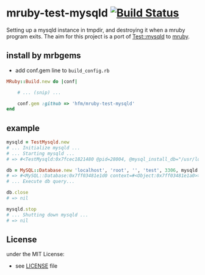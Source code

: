 # mruby-test-mysqld   [![Build Status](https://travis-ci.org/hfm/mruby-test-mysqld.svg?branch=master)](https://travis-ci.org/hfm/mruby-test-mysqld)

Setting up a mysqld instance in tmpdir, and destroying it when a mruby program exits. The aim for this project is a port of [Test::mysqld](http://search.cpan.org/~kazuho/Test-mysqld/) to [mruby](https://github.com/mruby/mruby).

## install by mrbgems

- add conf.gem line to `build_config.rb`

```ruby
MRuby::Build.new do |conf|

    # ... (snip) ...

    conf.gem :github => 'hfm/mruby-test-mysqld'
end
```

## example

```ruby
mysqld = TestMysqld.new
# ... Initialize mysqld ...
# ... Starting mysqld ...
# => #<TestMysqld:0x7fcec1821480 @pid=28004, @mysql_install_db="/usr/local/bin/mysql_install_db", @mycnf={:socket=>"/tmp/mruby_testmysqld_1472791284/tmp/mysql.sock", :datadir=>"/tmp/mruby_testmysqld_1472791284/var", :pid_file=>"/tmp/mruby_testmysqld_1472791284/tmp/mysqld.pid"}, @base_dir="/tmp/mruby_testmysqld_1472791284", @mysqld="/usr/local/bin/mysqld">

db = MySQL::Database.new 'localhost', 'root', '', 'test', 3306, mysqld.socket
# => #<MySQL::Database:0x7ff03481e1d0 context=#<Object:0x7ff03481e1a0>>
# ... Execute db query...

db.close
# => nil

mysqld.stop
# ... Shutting down mysqld ...
# => nil
```

## License

under the MIT License:
- see [LICENSE](./LICENSE) file
